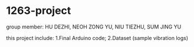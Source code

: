 # 1263-project
group member: HU DEZHI, NEOH ZONG YU, NIU TIEZHU, SUM JING YU

this project include:
1.Final Arduino code;
2.Dataset (sample vibration logs) 

